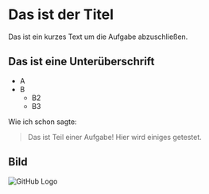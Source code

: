 # Das ist der Titel

Das ist ein kurzes Text um die Aufgabe abzuschließen.

## Das ist eine Unterüberschrift

* A
* B
	* B2
	* B3

Wie ich schon sagte:

> Das ist Teil einer Aufgabe!
> Hier wird einiges getestet.

## Bild
![GitHub Logo](/images/logo.png)